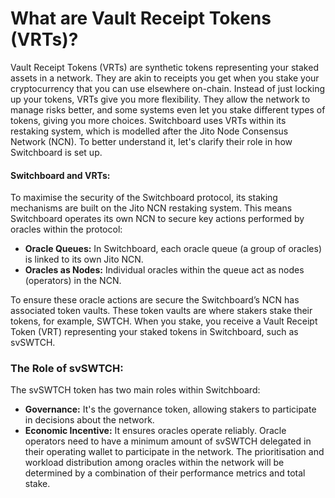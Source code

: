 # What are Vault Receipt Tokens (VRTs)?

Vault Receipt Tokens (VRTs) are synthetic tokens representing your staked assets in a network. They are akin to receipts you get when you stake your cryptocurrency that you can use elsewhere on-chain. Instead of just locking up your tokens, VRTs give you more flexibility. They allow the network to manage risks better, and some systems even let you stake different types of tokens, giving you more choices. Switchboard uses VRTs within its restaking system, which is modelled after the Jito Node Consensus Network (NCN). To better understand it, let's clarify their role in how Switchboard is set up.

#### Switchboard and VRTs:

To maximise the security of the Switchboard protocol, its staking mechanisms are built on the Jito NCN restaking system. This means Switchboard operates its own NCN to secure key actions performed by oracles within the protocol:

* **Oracle Queues:** In Switchboard, each oracle queue (a group of oracles) is linked to its own Jito NCN.
* **Oracles as Nodes:** Individual oracles within the queue act as nodes (operators) in the NCN.

To ensure these oracle actions are secure the Switchboard’s NCN has associated token vaults. These token vaults are where stakers stake their tokens, for example, SWTCH. When you stake, you receive a Vault Receipt Token (VRT) representing your staked tokens in Switchboard, such as svSWTCH.

### The Role of svSWTCH:

The svSWTCH token has two main roles within Switchboard:

* **Governance:** It's the governance token, allowing stakers to participate in decisions about the network.
* **Economic Incentive:** It ensures oracles operate reliably. Oracle operators need to have a minimum amount of svSWTCH delegated in their operating wallet to participate in the network. The prioritisation and workload distribution among oracles within the network will be determined by a combination of their performance metrics and total stake.
